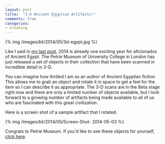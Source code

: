 ```yaml
---
layout: post
title: 	"3-D Ancient Egyptian Artifacts!"
comments: true
categories:
- breaking
---
```


{% img /images/bli/2014/05/3d-egypt.jpg %}

Like I said in [my last post](http://www.lesterpicker.com/2014/05/01/new-findings/), 2014 is already one exciting year for aficionados of Ancient Egypt. The Petrie Museum of University College in London has just released a set of objects in their collection that have been scanned in incredible detail in 3-D. 

<!--more-->

You can imagine how thrilled I am as an author of Ancient Egyptian fiction. This allows me to grab an object and rotate it in space to get a feel for the item so I can describe it as appropriate. The 3-D scans are in the Beta stage right now and there are only a limited number of objects available, but I look forward to a growing number of artifacts being made available to all of us who are fascinated with this great civilization. 

Here is a screen shot of a sample artifact that I rotated. 

{% img /images/bli/2014/05/Screen-Shot- 2014-05-03 %}

Congrats to Petrie Museum. If you'd like to see these objects for yourself, [click here](http://3dprint.com/3067/museum-3d-scans/). 



